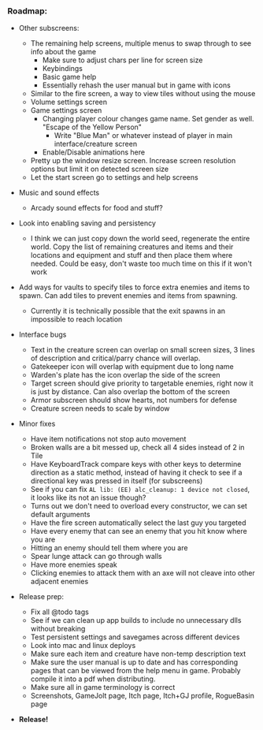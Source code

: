 ### **Roadmap:**
 * Other subscreens:
    * The remaining help screens, multiple menus to swap through to see info about the game
      * Make sure to adjust chars per line for screen size
      * Keybindings
      * Basic game help
      * Essentially rehash the user manual but in game with icons
    * Similar to the fire screen, a way to view tiles without using the mouse
    * Volume settings screen
    * Game settings screen
      * Changing player colour changes game name. Set gender as well. "Escape of the Yellow Person"
        * Write "Blue Man" or whatever instead of player in main interface/creature screen
      * Enable/Disable animations here
    * Pretty up the window resize screen. Increase screen resolution options but limit it on detected screen size
    * Let the start screen go to settings and help screens

 * Music and sound effects
    * Arcady sound effects for food and stuff?

 * Look into enabling saving and persistency
    * I think we can just copy down the world seed, regenerate the entire world. Copy the list of remaining creatures and items and their locations and equipment and stuff and then place them where needed. Could be easy, don't waste too much time on this if it won't work

 * Add ways for vaults to specify tiles to force extra enemies and items to spawn. Can add tiles to prevent enemies and items from spawning.
   * Currently it is technically possible that the exit spawns in an impossible to reach location

 * Interface bugs
   * Text in the creature screen can overlap on small screen sizes, 3 lines of description and critical/parry chance will overlap.
   * Gatekeeper icon will overlap with equipment due to long name
   * Warden's plate has the icon overlap the side of the screen
   * Target screen should give priority to targetable enemies, right now it is just by distance. Can also overlap the bottom of the screen
   * Armor subscreen should show hearts, not numbers for defense
   * Creature screen needs to scale by window

 * Minor fixes
   * Have item notifications not stop auto movement
   * Broken walls are a bit messed up, check all 4 sides instead of 2 in Tile
   * Have KeyboardTrack compare keys with other keys to determine direction as a static method, instead of having it check to see if a directional key was pressed in itself (for subscreens)
   * See if you can fix `AL lib: (EE) alc_cleanup: 1 device not closed`, it looks like its not an issue though?
   * Turns out we don't need to overload every constructor, we can set default arguments
   * Have the fire screen automatically select the last guy you targeted
   * Have every enemy that can see an enemy that you hit know where you are
   * Hitting an enemy should tell them where you are
   * Spear lunge attack can go through walls
   * Have more enemies speak
   * Clicking enemies to attack them with an axe will not cleave into other adjacent enemies

 * Release prep:
   * Fix all @todo tags
   * See if we can clean up app builds to include no unnecessary dlls without breaking
   * Test persistent settings and savegames across different devices
   * Look into mac and linux deploys
   * Make sure each item and creature have non-temp description text
   * Make sure the user manual is up to date and has corresponding pages that can be viewed from the help menu in game. Probably compile it into a pdf when distributing.
   * Make sure all in game terminology is correct
   * Screenshots, GameJolt page, Itch page, Itch+GJ profile, RogueBasin page

 * **Release!**
